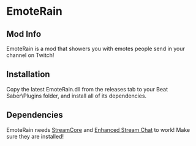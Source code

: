# EmoteRain
## Mod Info
EmoteRain is a mod that showers you with emotes people send in your channel on Twitch!

## Installation
Copy the latest EmoteRain.dll from the releases tab to your Beat Saber\Plugins folder, and install all of its dependencies.

## Dependencies
EmoteRain needs [StreamCore](https://github.com/brian91292/StreamCore/releases) and [Enhanced Stream Chat](https://github.com/brian91292/EnhancedStreamChat) to work! Make sure they are installed!
